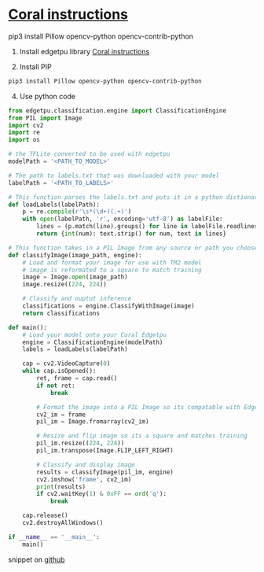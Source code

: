 # [Coral instructions](https://teachablemachine.withgoogle.com/train/image/1o1APx353jZ1GclTlWXtE0aLCfzAbx0P-)

pip3 install Pillow opencv-python opencv-contrib-python

1. Install edgetpu library [Coral instructions](https://coral.withgoogle.com/docs/edgetpu/api-intro/#install-the-library)

2. Install PIP
```bash
pip3 install Pillow opencv-python opencv-contrib-python
```

4. Use python code
```python
from edgetpu.classification.engine import ClassificationEngine
from PIL import Image
import cv2
import re
import os

# the TFLite converted to be used with edgetpu
modelPath = '<PATH_TO_MODEL>'

# The path to labels.txt that was downloaded with your model
labelPath = '<PATH_TO_LABELS>'

# This function parses the labels.txt and puts it in a python dictionary
def loadLabels(labelPath):
    p = re.compile(r'\s*(\d+)(.+)')
    with open(labelPath, 'r', encoding='utf-8') as labelFile:
        lines = (p.match(line).groups() for line in labelFile.readlines())
        return {int(num): text.strip() for num, text in lines}

# This function takes in a PIL Image from any source or path you choose
def classifyImage(image_path, engine):
    # Load and format your image for use with TM2 model
    # image is reformated to a square to match training
    image = Image.open(image_path)
    image.resize((224, 224))

    # Classify and ouptut inference
    classifications = engine.ClassifyWithImage(image)
    return classifications

def main():
    # Load your model onto your Coral Edgetpu
    engine = ClassificationEngine(modelPath)
    labels = loadLabels(labelPath)

    cap = cv2.VideoCapture(0)
    while cap.isOpened():
        ret, frame = cap.read()
        if not ret:
            break

        # Format the image into a PIL Image so its compatable with Edge TPU
        cv2_im = frame
        pil_im = Image.fromarray(cv2_im)

        # Resize and flip image so its a square and matches training
        pil_im.resize((224, 224))
        pil_im.transpose(Image.FLIP_LEFT_RIGHT)

        # Classify and display image
        results = classifyImage(pil_im, engine)
        cv2.imshow('frame', cv2_im)
        print(results)
        if cv2.waitKey(1) & 0xFF == ord('q'):
            break

    cap.release()
    cv2.destroyAllWindows()

if __name__ == '__main__':
    main()


```

snippet on [github](https://github.com/google-coral/examples-camera)